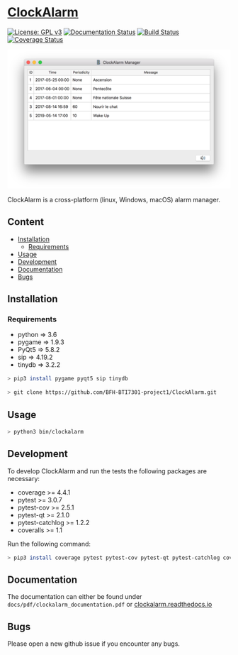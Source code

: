# [ClockAlarm](https://github.com/BFH-BTI7301-project1/ClockAlarm)

[![License: GPL v3](https://img.shields.io/badge/License-GPL%20v3-blue.svg)](http://www.gnu.org/licenses/gpl-3.0) [![Documentation Status](https://readthedocs.org/projects/clockalarm/badge/?version=latest)](http://clockalarm.readthedocs.io/en/latest/?badge=latest) [![Build Status](https://travis-ci.org/BFH-BTI7301-project1/ClockAlarm.svg?branch=master)](https://travis-ci.org/BFH-BTI7301-project1/ClockAlarm) [![Coverage Status](https://coveralls.io/repos/github/BFH-BTI7301-project1/ClockAlarm/badge.svg?branch=master)](https://coveralls.io/github/BFH-BTI7301-project1/ClockAlarm?branch=master)

![ClockAlarm](latex/images/main_window.png)

ClockAlarm is a cross-platform (linux, Windows, macOS) alarm manager.

## Content

* [Installation](#installation)
	* [Requirements](#requirements)
* [Usage](#usage)
* [Development](#development)
* [Documentation](#documentation)
* [Bugs](#bugs)


## Installation 

### Requirements

* python => 3.6
* pygame => 1.9.3
* PyQt5 => 5.8.2
* sip => 4.19.2
* tinydb => 3.2.2

```bash
> pip3 install pygame pyqt5 sip tinydb
```

```bash
> git clone https://github.com/BFH-BTI7301-project1/ClockAlarm.git
```

## Usage

```bash
> python3 bin/clockalarm

```

## Development

To develop ClockAlarm and run the tests the following packages are necessary:

* coverage >= 4.4.1
* pytest >= 3.0.7
* pytest-cov >= 2.5.1
* pytest-qt >= 2.1.0
* pytest-catchlog >= 1.2.2
* coveralls >= 1.1

Run the following command:

```bash
> pip3 install coverage pytest pytest-cov pytest-qt pytest-catchlog coveralls
```

## Documentation

The documentation can either be found under ```docs/pdf/clockalarm_documentation.pdf``` or [clockalarm.readthedocs.io](https://clockalarm.readthedocs.io)

## Bugs

Please open a new github issue if you encounter any bugs.